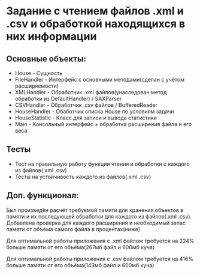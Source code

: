 # Задание с чтением файлов .xml и .csv  и обработкой находящихся в них информации
## Основные объекты:
  * House - Сущность
  * FileHandler - Интерфейс с основными методами(сделан с учётом расширяемости)
  * XMLHandler - Обработчик .xml файлов(унаследован метод обработки из DefaultHandler) / SAXParser
  * CSVHandler - Обработчик .csv файлов / BufferedReader
  * HouseHandler - Обаботчик списка House по условиям задачи
  * HouseStatistic - Класс для записи и вывода статистики
  * Main - Консольный интерфейс + обработка расширения файла и его веса
## Тесты
  * Тест на правильную работу функции чтения и обработки с каждого из файлов(.xml .csv)
  * Тесты на устойчивость каждого из файлов(.xml .csv)
## Доп. функционал:
 Был произведён расчёт требуемой памяти для хранения объектов в памяти и их последующей обработки для каждого из файлов(.xml .csv). 
 Добавлена проверка для каждого расширения и необходимый запас памяти от объёма самого файла в процентах(ниже)
 
 Для оптимальной работы приложения с .xml файлом требуется на 224% больше памяти от его объёма(267мб файл и 600мб куча)
 
 Для оптимальной работы приложения с .csv файлом требуется на 416% больше памяти от его объёма(143мб файл и 600мб куча)
